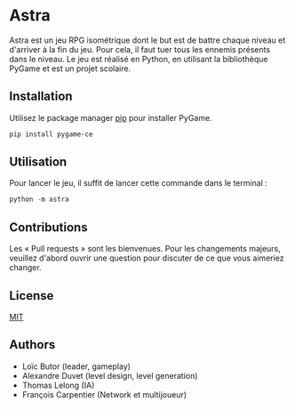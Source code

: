 # Astra

Astra est un jeu RPG isométrique dont le but est de battre chaque niveau et d'arriver à la fin du jeu. Pour cela, il faut tuer tous les ennemis présents dans le niveau. Le jeu est réalisé en Python, en utilisant la bibliothèque PyGame et est un projet scolaire.

## Installation

Utilisez le package manager [pip](https://pip.pypa.io/en/stable/) pour installer PyGame.

```bash
pip install pygame-ce
```

## Utilisation

Pour lancer le jeu, il suffit de lancer cette commande dans le terminal :

```python
python -m astra
```

## Contributions

Les « Pull requests » sont les bienvenues. Pour les changements majeurs, veuillez d'abord ouvrir une question pour discuter de ce que vous aimeriez changer.

## License

[MIT](https://choosealicense.com/licenses/mit/)

## Authors

- Loïc Butor (leader, gameplay)
- Alexandre Duvet (level design, level generation)
- Thomas Lelong (IA)
- François Carpentier (Network et multijoueur)